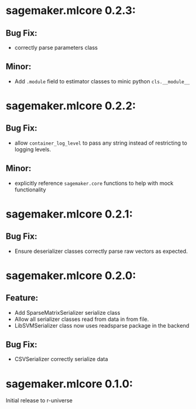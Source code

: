 # sagemaker.mlcore 0.2.3:
## Bug Fix:
* correctly parse parameters class

## Minor:
* Add `.module` field to estimator classes to minic python `cls.__module__`

# sagemaker.mlcore 0.2.2:
## Bug Fix:
* allow `container_log_level` to pass any string instead of restricting to logging levels.

## Minor:
* explicitly reference `sagemaker.core` functions to help with mock functionality

# sagemaker.mlcore 0.2.1:
## Bug Fix:
* Ensure deserializer classes correctly parse raw vectors as expected.

# sagemaker.mlcore 0.2.0:
## Feature:
* Add SparseMatrixSerializer serialize class
* Allow all serializer classes read from data in from file.
* LibSVMSerializer class now uses readsparse package in the backend

## Bug Fix:
* CSVSerializer correctly serialize data

# sagemaker.mlcore 0.1.0:

Initial release to r-universe
